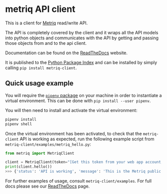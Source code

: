 # metriq API client

This is a client for [Metriq](https://metriq.com/api/v1/docs/)
read/write API.

The API is completely covered by the client and it wraps all the API models
into python objects and communicates with the API by getting and passing those
objects from and to the api client.

Documentation can be found on the
[ReadTheDocs](https://metriq-client.readthedocs.io/en/latest/) website.

It is published to the
[Python Package Index](https://pypi.org/project/metriq-client/) and
can be installed by simply calling `pip install metriq-client`.

## Quick usage example

You will require the [`pipenv` package](https://pipenv.pypa.io/en/latest/) on your machine in order to instantiate a 
virtual environment. This can be done with `pip install --user pipenv`.

You will then need to install and activate the virtual environment:

```bash
pipenv install
pipenv shell
```

Once the virtual environment has been activated, to check that the `metriq-client` API is working as expected, run the 
following example script from `metriq-client/examples/metriq_hello.py`:

```python
from metriq import MetriqClient

client = MetriqClient(token="[Get this token from your web app account, and replace this string with it.]")
print(client.hello())
>>> {'status': 'API is working', 'message': 'This is the Metriq public REST API.'}
```

For further examples of usage, consult `metriq-client/examples`. For full docs please see our 
[ReadTheDocs](https://metriq-client.readthedocs.io/en/latest/) page.
